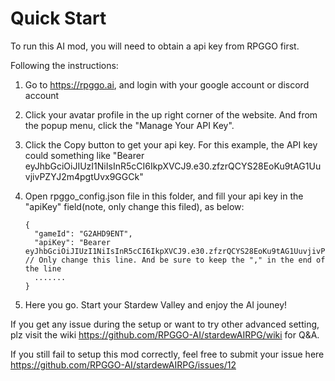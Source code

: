# Quick Start

To run this AI mod, you will need to obtain a api key from RPGGO first. 

Following the instructions:
1. Go to https://rpggo.ai, and login with your google account or discord account
2. Click your avatar profile in the up right corner of the website. And from the popup menu, click the "Manage Your API Key".
3. Click the Copy button to get your api key. For this example, the API key could something like "Bearer eyJhbGciOiJIUzI1NiIsInR5cCI6IkpXVCJ9.e30.zfzrQCYS28EoKu9tAG1UuvjivPZYJ2m4pgtUvx9GGCk"
4. Open rpggo_config.json file in this folder, and fill your api key in the "apiKey" field(note, only change this filed), as below:

	```
	{
	  "gameId": "G2AHD9ENT",
	  "apiKey": "Bearer eyJhbGciOiJIUzI1NiIsInR5cCI6IkpXVCJ9.e30.zfzrQCYS28EoKu9tAG1UuvjivPZYJ2m4pgtUvx9GGCk",  // Only change this line. And be sure to keep the "," in the end of the line
	  .......
	}
	```

5. Here you go. Start your Stardew Valley and enjoy the AI jouney!


If you get any issue during the setup or want to try other advanced setting, plz visit the wiki https://github.com/RPGGO-AI/stardewAIRPG/wiki for Q&A.

If you still fail to setup this mod correctly, feel free to submit your issue here https://github.com/RPGGO-AI/stardewAIRPG/issues/12